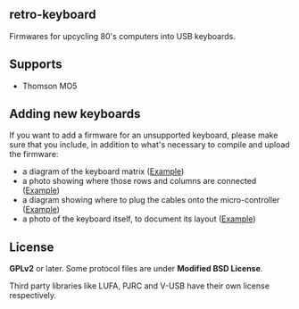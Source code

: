 retro-keyboard
--------------

Firmwares for upcycling 80's computers into USB keyboards.

Supports
--------

- Thomson MO5

Adding new keyboards
--------------------

If you want to add a firmware for an unsupported keyboard, please make
sure that you include, in addition to what's necessary to compile and
upload the firmware:
- a diagram of the keyboard matrix ([Example](mo5/keyboard-matrix.png))
- a photo showing where those rows and columns are connected ([Example](mo5/keyboard-pinout.png))
- a diagram showing where to plug the cables onto the micro-controller ([Example](mo5/microcontroller-pinout.png))
- a photo of the keyboard itself, to document its layout ([Example](mo5/keyboard.jpg))

License
-------
**GPLv2** or later. Some protocol files are under **Modified BSD License**.

Third party libraries like LUFA, PJRC and V-USB have their own license respectively.
